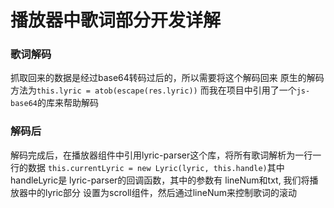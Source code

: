 # 播放器中歌词部分开发详解
### 歌词解码
抓取回来的数据是经过base64转码过后的，所以需要将这个解码回来
原生的解码方法为`this.lyric = atob(escape(res.lyric))`
而我在项目中引用了一个`js-base64`的库来帮助解码
 
### 解码后
解码完成后，在播放器组件中引用lyric-parser这个库，将所有歌词解析为一行一行的数据
`this.currentLyric = new Lyric(lyric, this.handle)`其中handleLyric是
lyric-parser的回调函数，其中的参数有 lineNum和txt, 我们将播放器中的lyric部分
设置为scroll组件，然后通过lineNum来控制歌词的滚动
